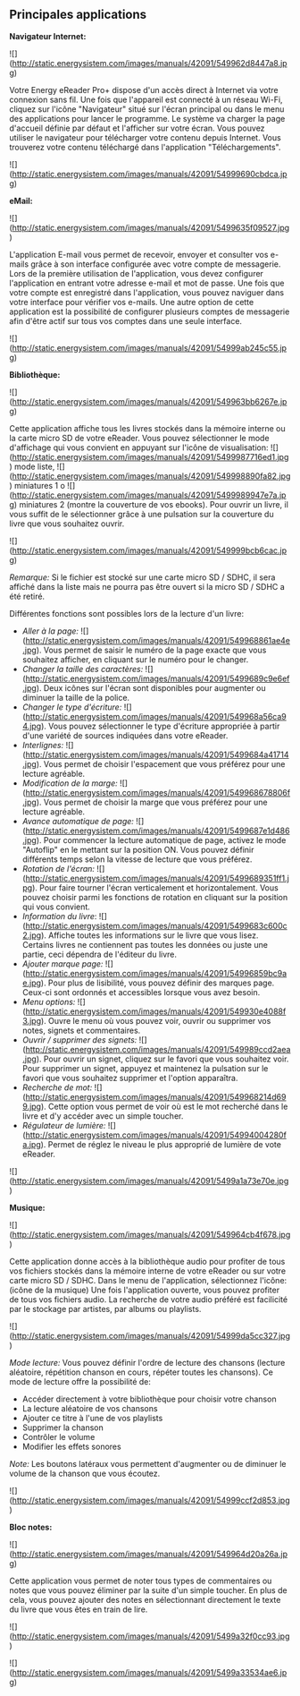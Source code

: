 ## Principales applications 

**Navigateur Internet:**

![] (http://static.energysistem.com/images/manuals/42091/549962d8447a8.jpg)

Votre Energy eReader Pro+ dispose d'un accès direct à Internet via votre connexion sans fil. Une fois que l'appareil est connecté à un réseau Wi-Fi, cliquez sur l'icône "Navigateur" situé sur l'écran principal ou dans le menu des applications pour lancer le programme. Le système va charger la page d'accueil définie par défaut et l'afficher sur votre écran. Vous pouvez utiliser le navigateur pour télécharger votre contenu depuis Internet. Vous trouverez votre contenu téléchargé dans l'application "Téléchargements". 

![] (http://static.energysistem.com/images/manuals/42091/54999690cbdca.jpg)

**eMail:**

![] (http://static.energysistem.com/images/manuals/42091/5499635f09527.jpg)

L'application E-mail vous permet de recevoir, envoyer et consulter vos e-mails grâce à son interface configurée avec votre compte de messagerie. 
Lors de la première utilisation de l'application, vous devez configurer l'application en entrant votre adresse e-mail et mot de passe. Une fois que votre compte est enregistré dans l'application, vous pouvez naviguer dans votre interface pour vérifier vos e-mails. 
Une autre option de cette application est la possibilité de configurer plusieurs comptes de messagerie afin d'être actif sur tous vos comptes dans une seule interface.

![] (http://static.energysistem.com/images/manuals/42091/54999ab245c55.jpg)

**Bibliothèque:**

![] (http://static.energysistem.com/images/manuals/42091/549963bb6267e.jpg)

Cette application affiche tous les livres stockés dans la mémoire interne ou la carte micro SD de votre eReader. 
Vous pouvez sélectionner le mode d'affichage qui vous convient en appuyant sur l'icône de visualisation: ![] (http://static.energysistem.com/images/manuals/42091/5499987716ed1.jpg) mode liste, ![] (http://static.energysistem.com/images/manuals/42091/549998890fa82.jpg) miniatures 1 o ![] (http://static.energysistem.com/images/manuals/42091/5499989947e7a.jpg) miniatures 2 (montre la couverture de vos ebooks). Pour ouvrir un livre, il vous suffit de le sélectionner grâce à une pulsation sur la couverture du livre que vous souhaitez ouvrir.

![] (http://static.energysistem.com/images/manuals/42091/549999bcb6cac.jpg)
 
*Remarque:* Si le fichier est stocké sur une carte micro SD / SDHC, il sera affiché dans la liste mais ne pourra pas être ouvert si la micro SD / SDHC a été retiré. 

Différentes fonctions sont possibles lors de la lecture d'un livre: 
-	*Aller à la page:* ![] (http://static.energysistem.com/images/manuals/42091/549968861ae4e.jpg). Vous permet de saisir le numéro de la page exacte que vous souhaitez afficher, en cliquant sur le numéro pour le changer. 
-	*Changer la taille des caractères:* ![] (http://static.energysistem.com/images/manuals/42091/5499689c9e6ef.jpg). Deux icônes sur l'écran sont disponibles pour augmenter ou diminuer la taille de la police. 
-	*Changer le type d'écriture:* ![] (http://static.energysistem.com/images/manuals/42091/549968a56ca94.jpg). Vous pouvez sélectionner le type d'écriture appropriée à partir d'une variété de sources indiquées dans votre eReader. 
-	*Interlignes:* ![] (http://static.energysistem.com/images/manuals/42091/5499684a41714.jpg). Vous permet de choisir l'espacement que vous préférez pour une lecture agréable. 
-	*Modification de la marge:* ![] (http://static.energysistem.com/images/manuals/42091/549968678806f.jpg). Vous permet de choisir la marge que vous préférez pour une lecture agréable. 
-	*Avance automatique de page:* ![] (http://static.energysistem.com/images/manuals/42091/5499687e1d486.jpg). Pour commencer la lecture automatique de page, activez le mode "Autoflip" en le mettant sur la position ON. Vous pouvez définir différents temps selon la vitesse de lecture que vous préférez. 
-	*Rotation de l'écran:* ![] (http://static.energysistem.com/images/manuals/42091/5499689351ff1.jpg). Pour faire tourner l'écran verticalement et horizontalement. Vous pouvez choisir parmi les fonctions de rotation en cliquant sur la position qui vous convient. 
-	*Information du livre*: ![] (http://static.energysistem.com/images/manuals/42091/5499683c600c2.jpg). Affiche toutes les informations sur le livre que vous lisez. Certains livres ne contiennent pas toutes les données ou juste une partie, ceci dépendra de l'éditeur du livre. 
-	*Ajouter marque page:* ![] (http://static.energysistem.com/images/manuals/42091/54996859bc9ae.jpg). Pour plus de lisibilité, vous pouvez définir des marques page. Ceux-ci sont ordonnés et accessibles lorsque vous avez besoin. 
-	*Menu options:* ![] (http://static.energysistem.com/images/manuals/42091/549930e4088f3.jpg). Ouvre le menu où vous pouvez voir, ouvrir ou supprimer vos notes, signets et commentaires.
-	*Ouvrir / supprimer des signets:* ![] (http://static.energysistem.com/images/manuals/42091/549989ccd2aea.jpg). Pour ouvrir un signet, cliquez sur le favori que vous souhaitez voir. Pour supprimer un signet, appuyez et maintenez la pulsation sur le favori que vous souhaitez supprimer et l'option apparaîtra. 
-	*Recherche de mot:* ![] (http://static.energysistem.com/images/manuals/42091/549968214d699.jpg). Cette option vous permet de voir où est le mot recherché dans le livre et d'y accéder avec un simple toucher. 
-	*Régulateur de lumière:* ![] (http://static.energysistem.com/images/manuals/42091/54994004280fa.jpg). Permet de réglez le niveau le plus approprié de lumière de vote eReader.

![] (http://static.energysistem.com/images/manuals/42091/5499a1a73e70e.jpg)

**Musique:**

![] (http://static.energysistem.com/images/manuals/42091/549964cb4f678.jpg)

Cette application donne accès à la bibliothèque audio pour profiter de tous vos fichiers stockés dans la mémoire interne de votre eReader ou sur votre carte micro SD / SDHC. Dans le menu de l'application, sélectionnez l'icône: (icône de la musique) 
Une fois l'application ouverte, vous pouvez profiter de tous vos fichiers audio. La recherche de votre audio préféré est facilicité par le stockage par artistes, par albums ou playlists.

![] (http://static.energysistem.com/images/manuals/42091/54999da5cc327.jpg) 

*Mode lecture:* Vous pouvez définir l'ordre de lecture des chansons (lecture aléatoire, répétition chanson en cours, répéter toutes les chansons). 
Ce mode de lecture offre la possibilité de: 
- Accéder directement à votre bibliothèque pour choisir votre chanson 
- La lecture aléatoire de vos chansons 
- Ajouter ce titre à l'une de vos playlists 
- Supprimer la chanson 
- Contrôler le volume 
- Modifier les effets sonores 


*Note:* Les boutons latéraux vous permettent d'augmenter ou de diminuer le volume de la chanson que vous écoutez.

![] (http://static.energysistem.com/images/manuals/42091/54999ccf2d853.jpg)

**Bloc notes:**

![] (http://static.energysistem.com/images/manuals/42091/549964d20a26a.jpg)

Cette application vous permet de noter tous types de commentaires ou notes que vous pouvez éliminer par la suite d'un simple toucher. En plus de cela, vous pouvez ajouter des notes en sélectionnant directement le texte du livre que vous êtes en train de lire.

![] (http://static.energysistem.com/images/manuals/42091/5499a32f0cc93.jpg)

![] (http://static.energysistem.com/images/manuals/42091/5499a33534ae6.jpg)


